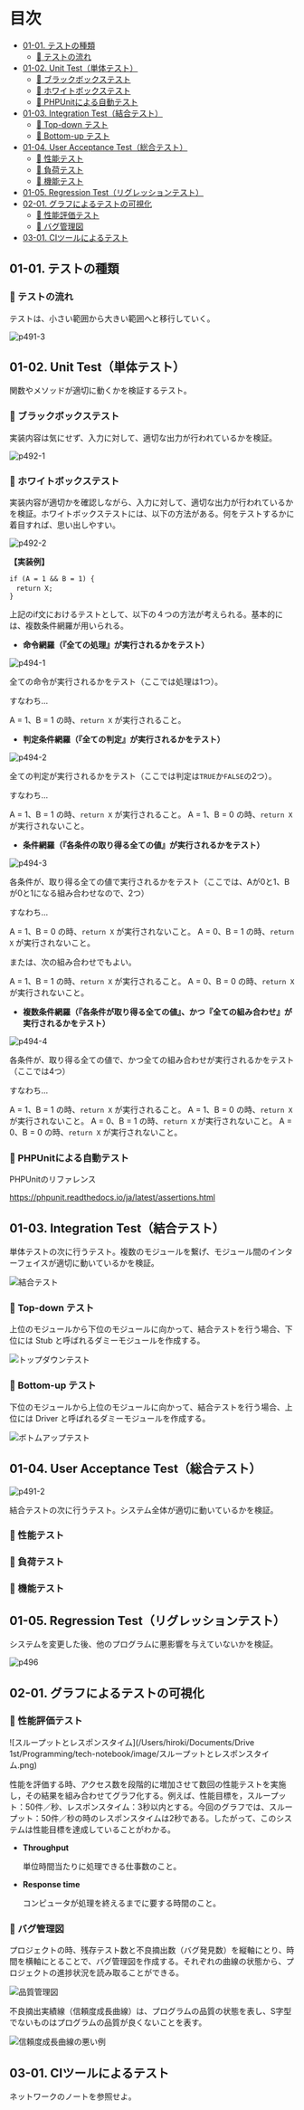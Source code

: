 # 目次

<!-- TOC -->

- [01-01. テストの種類](#01-01-テストの種類)
    - [:pushpin: テストの流れ](#pushpin-テストの流れ)
- [01-02. Unit Test（単体テスト）](#01-02-unit-test単体テスト)
    - [:pushpin: ブラックボックステスト](#pushpin-ブラックボックステスト)
    - [:pushpin: ホワイトボックステスト](#pushpin-ホワイトボックステスト)
    - [:pushpin: PHPUnitによる自動テスト](#pushpin-phpunitによる自動テスト)
- [01-03. Integration Test（結合テスト）](#01-03-integration-test結合テスト)
    - [:pushpin: Top-down テスト](#pushpin-top-down-テスト)
    - [:pushpin: Bottom-up テスト](#pushpin-bottom-up-テスト)
- [01-04. User Acceptance Test（総合テスト）](#01-04-user-acceptance-test総合テスト)
    - [:pushpin: 性能テスト](#pushpin-性能テスト)
    - [:pushpin: 負荷テスト](#pushpin-負荷テスト)
    - [:pushpin: 機能テスト](#pushpin-機能テスト)
- [01-05. Regression Test（リグレッションテスト）](#01-05-regression-testリグレッションテスト)
- [02-01. グラフによるテストの可視化](#02-01-グラフによるテストの可視化)
    - [:pushpin: 性能評価テスト](#pushpin-性能評価テスト)
    - [:pushpin: バグ管理図](#pushpin-バグ管理図)
- [03-01. CIツールによるテスト](#03-01-ciツールによるテスト)

<!-- /TOC -->
## 01-01. テストの種類

### :pushpin: テストの流れ

テストは、小さい範囲から大きい範囲へと移行していく。

![p491-3](https://raw.githubusercontent.com/Hiroki-IT/tech-notebook/master/markdown/image/p491-3.jpg)

 

## 01-02. Unit Test（単体テスト）

関数やメソッドが適切に動くかを検証するテスト。

### :pushpin: ブラックボックステスト

実装内容は気にせず、入力に対して、適切な出力が行われているかを検証。

![p492-1](https://raw.githubusercontent.com/Hiroki-IT/tech-notebook/master/markdown/image/p492-1.jpg)



### :pushpin: ホワイトボックステスト

実装内容が適切かを確認しながら、入力に対して、適切な出力が行われているかを検証。ホワイトボックステストには、以下の方法がある。何をテストするかに着目すれば、思い出しやすい。

![p492-2](https://raw.githubusercontent.com/Hiroki-IT/tech-notebook/master/markdown/image/p492-2.jpg)

**【実装例】**

```
if (A = 1 && B = 1) {
　return X;
}
```

上記のif文におけるテストとして、以下の４つの方法が考えられる。基本的には、複数条件網羅が用いられる。

- **命令網羅（『全ての処理』が実行されるかをテスト）**

![p494-1](https://raw.githubusercontent.com/Hiroki-IT/tech-notebook/master/markdown/image/p494-1.png)

全ての命令が実行されるかをテスト（ここでは処理は1つ）。

すなわち…

A = 1、B = 1 の時、```return X``` が実行されること。

- **判定条件網羅（『全ての判定』が実行されるかをテスト）**

![p494-2](https://raw.githubusercontent.com/Hiroki-IT/tech-notebook/master/markdown/image/p494-2.png)

全ての判定が実行されるかをテスト（ここでは判定は```TRUE```か```FALSE```の2つ）。

すなわち…

A = 1、B = 1 の時、```return X``` が実行されること。
A = 1、B = 0 の時、```return X``` が実行されないこと。

- **条件網羅（『各条件の取り得る全ての値』が実行されるかをテスト）**

![p494-3](https://raw.githubusercontent.com/Hiroki-IT/tech-notebook/master/markdown/image/p494-3.png)

各条件が、取り得る全ての値で実行されるかをテスト（ここでは、Aが0と1、Bが0と1になる組み合わせなので、2つ）

すなわち…

A = 1、B = 0 の時、```return X``` が実行されないこと。
A = 0、B = 1 の時、```return X``` が実行されないこと。

または、次の組み合わせでもよい。

A = 1、B = 1 の時、```return X``` が実行されること。
A = 0、B = 0 の時、```return X``` が実行されないこと。

- **複数条件網羅（『各条件が取り得る全ての値』、かつ『全ての組み合わせ』が実行されるかをテスト）**

![p494-4](https://raw.githubusercontent.com/Hiroki-IT/tech-notebook/master/markdown/image/p494-4.png)

各条件が、取り得る全ての値で、かつ全ての組み合わせが実行されるかをテスト（ここでは4つ）

すなわち…

A = 1、B = 1 の時、```return X``` が実行されること。
A = 1、B = 0 の時、```return X``` が実行されないこと。
A = 0、B = 1 の時、```return X``` が実行されないこと。
A = 0、B = 0 の時、```return X``` が実行されないこと。



### :pushpin: PHPUnitによる自動テスト

PHPUnitのリファレンス

https://phpunit.readthedocs.io/ja/latest/assertions.html

 

## 01-03. Integration Test（結合テスト）

単体テストの次に行うテスト。複数のモジュールを繋げ、モジュール間のインターフェイスが適切に動いているかを検証。

![結合テスト](https://raw.githubusercontent.com/Hiroki-IT/tech-notebook/master/markdown/image/p491-1.jpg)

### :pushpin: Top-down テスト

上位のモジュールから下位のモジュールに向かって、結合テストを行う場合、下位には Stub と呼ばれるダミーモジュールを作成する。

![トップダウンテスト](https://raw.githubusercontent.com/Hiroki-IT/tech-notebook/master/markdown/image/トップダウンテスト.jpg)



### :pushpin: Bottom-up テスト

下位のモジュールから上位のモジュールに向かって、結合テストを行う場合、上位には Driver と呼ばれるダミーモジュールを作成する。

![ボトムアップテスト](https://raw.githubusercontent.com/Hiroki-IT/tech-notebook/master/markdown/image/ボトムアップテスト.jpg)



## 01-04. User Acceptance Test（総合テスト）

![p491-2](https://raw.githubusercontent.com/Hiroki-IT/tech-notebook/master/markdown/image/p491-2.jpg)

結合テストの次に行うテスト。システム全体が適切に動いているかを検証。

### :pushpin: 性能テスト

### :pushpin: 負荷テスト

### :pushpin: 機能テスト



## 01-05. Regression Test（リグレッションテスト）

システムを変更した後、他のプログラムに悪影響を与えていないかを検証。

![p496](https://raw.githubusercontent.com/Hiroki-IT/tech-notebook/master/markdown/image/p496.jpg)



## 02-01. グラフによるテストの可視化

### :pushpin: 性能評価テスト

![スループットとレスポンスタイム](/Users/hiroki/Documents/Drive 1st/Programming/tech-notebook/image/スループットとレスポンスタイム.png)

性能を評価する時、アクセス数を段階的に増加させて数回の性能テストを実施し，その結果を組み合わせてグラフ化する。例えば、性能目標を，⁠スループット：50件／秒⁠、⁠レスポンスタイム：3秒以内とする。今回のグラフでは、スループット：50件／秒の時のレスポンスタイムは2秒である。したがって、このシステムは性能目標を達成していることがわかる。

- **Throughput**

  単位時間当たりに処理できる仕事数のこと。

- **Response time**

  コンピュータが処理を終えるまでに要する時間のこと。



### :pushpin: バグ管理図

プロジェクトの時、残存テスト数と不良摘出数（バグ発見数）を縦軸にとり、時間を横軸にとることで、バグ管理図を作成する。それぞれの曲線の状態から、プロジェクトの進捗状況を読み取ることができる。

![品質管理図](https://raw.githubusercontent.com/Hiroki-IT/tech-notebook/master/markdown/image/品質管理図.jpg)

不良摘出実績線（信頼度成長曲線）は、プログラムの品質の状態を表し、S字型でないものはプログラムの品質が良くないことを表す。

![信頼度成長曲線の悪い例](https://raw.githubusercontent.com/Hiroki-IT/tech-notebook/master/markdown/image/信頼度成長曲線の悪い例.jpg)



## 03-01. CIツールによるテスト

ネットワークのノートを参照せよ。